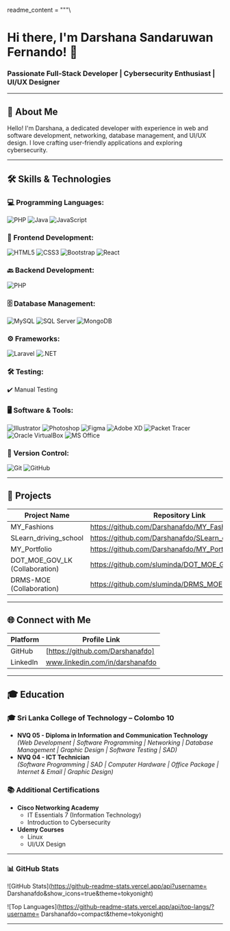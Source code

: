
readme_content = """\
# Hi there, I'm Darshana Sandaruwan Fernando! 👋

### Passionate Full-Stack Developer | Cybersecurity Enthusiast | UI/UX Designer

---

## 🚀 About Me
Hello! I'm Darshana, a dedicated developer with experience in web and software development, networking, database management, and UI/UX design. I love crafting user-friendly applications and exploring cybersecurity.

---

## 🛠️ Skills & Technologies

### 💻 Programming Languages:
![PHP](https://img.shields.io/badge/PHP-777BB4?style=for-the-badge&logo=php&logoColor=white)
![Java](https://img.shields.io/badge/Java-007396?style=for-the-badge&logo=java&logoColor=white)
![JavaScript](https://img.shields.io/badge/JavaScript-F7DF1E?style=for-the-badge&logo=javascript&logoColor=black)

### 🎨 Frontend Development:
![HTML5](https://img.shields.io/badge/HTML5-E34F26?style=for-the-badge&logo=html5&logoColor=white)
![CSS3](https://img.shields.io/badge/CSS3-1572B6?style=for-the-badge&logo=css3&logoColor=white)
![Bootstrap](https://img.shields.io/badge/Bootstrap-563D7C?style=for-the-badge&logo=bootstrap&logoColor=white)
![React](https://img.shields.io/badge/React-61DAFB?style=for-the-badge&logo=react&logoColor=black)

### 🔙 Backend Development:
![PHP](https://img.shields.io/badge/PHP-777BB4?style=for-the-badge&logo=php&logoColor=white)

### 🗄️ Database Management:
![MySQL](https://img.shields.io/badge/MySQL-4479A1?style=for-the-badge&logo=mysql&logoColor=white)
![SQL Server](https://img.shields.io/badge/SQL_Server-CC2927?style=for-the-badge&logo=microsoftsqlserver&logoColor=white)
![MongoDB](https://img.shields.io/badge/MongoDB-47A248?style=for-the-badge&logo=mongodb&logoColor=white)

### ⚙️ Frameworks:
![Laravel](https://img.shields.io/badge/Laravel-FF2D20?style=for-the-badge&logo=laravel&logoColor=white)
![.NET](https://img.shields.io/badge/.NET-512BD4?style=for-the-badge&logo=dotnet&logoColor=white)

### 🛠️ Testing:
✔️ Manual Testing

### 🖥️ Software & Tools:
![Illustrator](https://img.shields.io/badge/Adobe_Illustrator-FF9A00?style=for-the-badge&logo=adobeillustrator&logoColor=white)
![Photoshop](https://img.shields.io/badge/Adobe_Photoshop-31A8FF?style=for-the-badge&logo=adobephotoshop&logoColor=white)
![Figma](https://img.shields.io/badge/Figma-F24E1E?style=for-the-badge&logo=figma&logoColor=white)
![Adobe XD](https://img.shields.io/badge/Adobe_XD-FF61F6?style=for-the-badge&logo=adobexd&logoColor=white)
![Packet Tracer](https://img.shields.io/badge/Cisco_Packet_Tracer-1BA0D7?style=for-the-badge&logo=cisco&logoColor=white)
![Oracle VirtualBox](https://img.shields.io/badge/VirtualBox-183A61?style=for-the-badge&logo=virtualbox&logoColor=white)
![MS Office](https://img.shields.io/badge/Microsoft_Office-D83B01?style=for-the-badge&logo=microsoftoffice&logoColor=white)

### 🔧 Version Control:
![Git](https://img.shields.io/badge/Git-F05032?style=for-the-badge&logo=git&logoColor=white)
![GitHub](https://img.shields.io/badge/GitHub-181717?style=for-the-badge&logo=github&logoColor=white)

---

## 📌 Projects

| Project Name | Repository Link |
|-------------|----------------|
| MY_Fashions | https://github.com/Darshanafdo/MY_Fashions|
| SLearn_driving_school | https://github.com/Darshanafdo/SLearn_driving_school|
| MY_Portfolio | https://github.com/Darshanafdo/MY_Portfolio|
| DOT_MOE_GOV_LK (Collaboration) | https://github.com/sluminda/DOT_MOE_GOV_LK|
| DRMS-MOE (Collaboration) | https://github.com/sluminda/DRMS_MOE|

---

## 🌐 Connect with Me

| Platform | Profile Link |
|----------|------------------|
| GitHub | [https://github.com/Darshanafdo] |
| LinkedIn | www.linkedin.com/in/darshanafdo|

---

## 🎓 Education

### 🎓 Sri Lanka College of Technology – Colombo 10
- **NVQ 05 - Diploma in Information and Communication Technology**  
  *(Web Development | Software Programming | Networking | Database Management | Graphic Design | Software Testing | SAD)*
- **NVQ 04 - ICT Technician**  
  *(Software Programming | SAD | Computer Hardware | Office Package | Internet & Email | Graphic Design)*

### 📚 Additional Certifications
- **Cisco Networking Academy**
  - IT Essentials 7 (Information Technology)
  - Introduction to Cybersecurity
- **Udemy Courses**
  - Linux
  - UI/UX Design

---

### 📊 GitHub Stats
![GitHub Stats](https://github-readme-stats.vercel.app/api?username= Darshanafdo&show_icons=true&theme=tokyonight)

![Top Languages](https://github-readme-stats.vercel.app/api/top-langs/?username= Darshanafdo=compact&theme=tokyonight)

---



